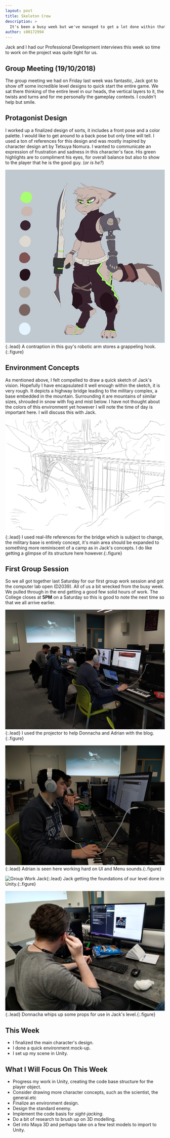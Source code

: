 ```yaml
---
layout: post
title: Skeleton Crew
description: >
  It's been a busy week but we've managed to get a lot done within that time.
author: s00172994
---
```


Jack and I had our Professional Development interviews this week so time to work on the project was quite tight for us.

## Group Meeting (19/10/2018)
The group meeting we had on Friday last week was fantastic, Jack got to show off some incredible level designs to quick start the entire game.
We sat there thinking of the entire level in our heads, the vertical layers to it, the twists and turns and for me personally the gameplay contexts.
I couldn't help but smile.

## Protagonist Design
I worked up a finalized design of sorts, it includes a front pose and a color palette. I would like to get around to a back pose but only
time will tell. I used a ton of references for this design and was mostly inspired by character design art by Tetsuya Nomura.
I wanted to communicate an expression of frustration and sadness in this character's face. His green highlights are to compliment
his eyes, for overall balance but also to show to the player that he is the good guy. (_or is he?_)

![Main Character Design](/assets/img/concept_art/david/protagonist_design_david.png){:.lead}
A contraption in this guy's robotic arm stores a grappeling hook.{:.figure}

## Environment Concepts
As mentioned above, I felt compelled to draw a quick sketch of Jack's vision. Hopefully I have encapsulated it well enough 
within the sketch, it is very rough. It depicts a highway bridge leading to the military complex, a base embedded in the mountain.
Surrounding it are mountains of similar sizes, shrouded in snow with fog and mist below. I have not thought about the colors of this
environment yet however I will note the time of day is important here. I will discuss this with Jack.

![Environment Concept](/assets/img/concept_art/david/environment_concept_david.jpg){:.lead}
I used real-life references for the bridge which is subject to change, the military base is entirely concept, 
it's main area should be expanded to something more reminiscent of a camp as in Jack's concepts. 
I do like getting a glimpse of its structure here however.{:.figure}

## First Group Session
So we all got together last Saturday for our first group work session and got the computer lab open (D2039). 
All of us a bit wrecked from the busy week. We pulled through in the end getting a good few solid hours of work. 
The College closes at **5PM** on a Saturday so this is good to note the next time so that we all arrive earlier.

![Group Overall Shot](/assets/img/user/david/posts/group-overall-shot.jpg){:.lead}
I used the projector to help Donnacha and Adrian with the blog.{:.figure}

![Group Close Up Shot](/assets/img/user/david/posts/group-up-close-shot.jpg){:.lead}
Adrian is seen here working hard on UI and Menu sounds.{:.figure}

![Group Work Jack](/assets/img/user/david/posts/group-jack-atwork.jpg){:.lead}
Jack getting the foundations of our level done in Unity.{:.figure}

![Group Work Donnacha](/assets/img/user/david/posts/group-donnacha-atwork.jpg){:.lead}
Donnacha whips up some props for use in Jack's level.{:.figure}

## This Week
- I finalized the main character's design.
- I done a quick environment mock-up.
- I set up my scene in Unity.

## What I Will Focus On This Week
- Progress my work in Unity, creating the code base structure for the player object.
- Consider drawing more character concepts, such as the scientist, the general.etc
- Finalize an environment design.
- Design the standard enemy.
- Implement the code basis for _sight-jacking_.
- Do a bit of research to brush up on 3D modelling.
- Get into Maya 3D and perhaps take on a few test models to import to Unity.
